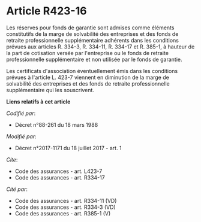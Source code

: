 # Article R423-16

Les réserves pour fonds de garantie sont admises comme éléments constitutifs de la marge de solvabilité des entreprises et
des fonds de retraite professionnelle supplémentaire adhérents dans les conditions prévues aux articles R. 334-3, R. 334-11,
R. 334-17 et R. 385-1, à hauteur de la part de cotisation versée par l'entreprise ou le fonds de retraite professionnelle
supplémentaire et non utilisée par le fonds de garantie.

Les certificats d'association éventuellement émis dans les conditions prévues à l'article L. 423-7 viennent en diminution de
la marge de solvabilité des entreprises et des fonds de retraite professionnelle supplémentaire qui les souscrivent.

**Liens relatifs à cet article**

_Codifié par_:

  - Décret n°88-261 du 18 mars 1988

_Modifié par_:

  - Décret n°2017-1171 du 18 juillet 2017 - art. 1

_Cite_:

  - Code des assurances - art. L423-7
  - Code des assurances - art. R334-17

_Cité par_:

  - Code des assurances - art. R334-11 (VD)
  - Code des assurances - art. R334-3 (VD)
  - Code des assurances - art. R385-1 (V)
